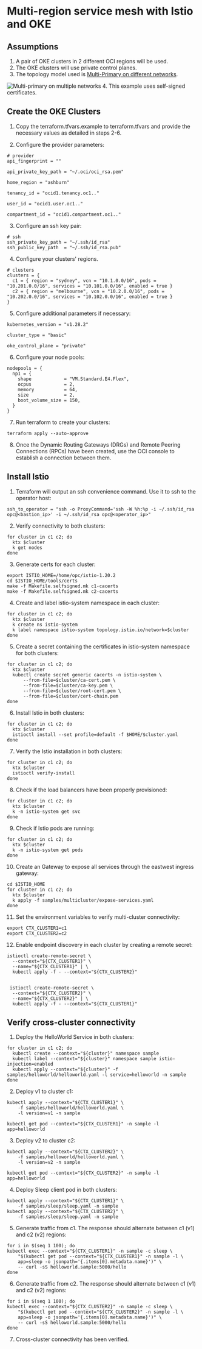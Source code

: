 # Multi-region service mesh with Istio and OKE

## Assumptions

1. A pair of OKE clusters in 2 different OCI regions will be used.
2. The OKE clusters will use private control planes.
3. The topology model used is [Multi-Primary on different networks](https://istio.io/latest/docs/setup/install/multicluster/multi-primary_multi-network/).

![Multi-primary on multiple networks](docs/assets/multi-primary%20multi-networks.png)
4. This example uses self-signed certificates.

## Create the OKE Clusters

1. Copy the terraform.tfvars.example to terraform.tfvars and provide the necessary values as detailed in steps 2-6.

2. Configure the provider parameters:

```
# provider
api_fingerprint = ""

api_private_key_path = "~/.oci/oci_rsa.pem"

home_region = "ashburn"

tenancy_id = "ocid1.tenancy.oc1.."

user_id = "ocid1.user.oc1.."

compartment_id = "ocid1.compartment.oc1.."
```

3. Configure an ssh key pair:

```
# ssh
ssh_private_key_path = "~/.ssh/id_rsa"
ssh_public_key_path  = "~/.ssh/id_rsa.pub"
```

4. Configure your clusters' regions.

```
# clusters
clusters = {
  c1 = { region = "sydney", vcn = "10.1.0.0/16", pods = "10.201.0.0/16", services = "10.101.0.0/16", enabled = true }
  c2 = { region = "melbourne", vcn = "10.2.0.0/16", pods = "10.202.0.0/16", services = "10.102.0.0/16", enabled = true }
}
```

5. Configure additional parameters if necessary:

```
kubernetes_version = "v1.28.2"

cluster_type = "basic"

oke_control_plane = "private"
```

6. Configure your node pools:

```
nodepools = {
  np1 = {
    shape            = "VM.Standard.E4.Flex",
    ocpus            = 2,
    memory           = 64,
    size             = 2,
    boot_volume_size = 150,
  }
}
```

7. Run terraform to create your clusters:

```
terraform apply --auto-approve
```

8. Once the Dynamic Routing Gateways (DRGs) and Remote Peering Connections (RPCs) have been created, use the OCI console to establish a connection between them.

## Install Istio

1. Terraform will output an ssh convenience command. Use it to ssh to the operator host:

```
ssh_to_operator = "ssh -o ProxyCommand='ssh -W %h:%p -i ~/.ssh/id_rsa opc@<bastion_ip>' -i ~/.ssh/id_rsa opc@<operator_ip>"
```

2. Verify connectivity to both clusters:

```
for cluster in c1 c2; do
  ktx $cluster
  k get nodes
done
```

3. Generate certs for each cluster:

```
export ISTIO_HOME=/home/opc/istio-1.20.2
cd $ISTIO_HOME/tools/certs 
make -f Makefile.selfsigned.mk c1-cacerts
make -f Makefile.selfsigned.mk c2-cacerts
```

4. Create and label istio-system namespace in each cluster:

```
for cluster in c1 c2; do
  ktx $cluster
  k create ns istio-system
  k label namespace istio-system topology.istio.io/network=$cluster
done
```

5. Create a secret containing the certificates in istio-system namespace for both clusters:

```
for cluster in c1 c2; do
  ktx $cluster
  kubectl create secret generic cacerts -n istio-system \
      --from-file=$cluster/ca-cert.pem \
      --from-file=$cluster/ca-key.pem \
      --from-file=$cluster/root-cert.pem \
      --from-file=$cluster/cert-chain.pem
done
```

6. Install Istio in both clusters:

```
for cluster in c1 c2; do
  ktx $cluster
  istioctl install --set profile=default -f $HOME/$cluster.yaml
done
```

7. Verify the Istio installation in both clusters:

```
for cluster in c1 c2; do
  ktx $cluster
  istioctl verify-install
done
```

8. Check if the load balancers have been properly provisioned:

```
for cluster in c1 c2; do
  ktx $cluster
  k -n istio-system get svc
done
```

9. Check if Istio pods are running:

```
for cluster in c1 c2; do
  ktx $cluster
  k -n istio-system get pods
done
```

10. Create an Gateway to expose all services through the eastwest ingress gateway:

```
cd $ISTIO_HOME
for cluster in c1 c2; do
  ktx $cluster
  k apply -f samples/multicluster/expose-services.yaml
done
```

11. Set the environment variables to verify multi-cluster connectivity:
```
export CTX_CLUSTER1=c1
export CTX_CLUSTER2=c2
```

12. Enable endpoint discovery in each cluster by creating a remote secret:

```
istioctl create-remote-secret \
  --context="${CTX_CLUSTER1}" \
  --name="${CTX_CLUSTER1}" | \
  kubectl apply -f - --context="${CTX_CLUSTER2}"


 istioctl create-remote-secret \
  --context="${CTX_CLUSTER2}" \
  --name="${CTX_CLUSTER2}" | \
  kubectl apply -f - --context="${CTX_CLUSTER1}"
```

## Verify cross-cluster connectivity

1. Deploy the HelloWorld Service in both clusters:

```
for cluster in c1 c2; do
  kubectl create --context="${cluster}" namespace sample
  kubectl label --context="${cluster}" namespace sample istio-injection=enabled
  kubectl apply --context="${cluster}" -f samples/helloworld/helloworld.yaml -l service=helloworld -n sample
done
```

2. Deploy v1 to cluster c1:

```
kubectl apply --context="${CTX_CLUSTER1}" \
    -f samples/helloworld/helloworld.yaml \
    -l version=v1 -n sample

kubectl get pod --context="${CTX_CLUSTER1}" -n sample -l app=helloworld
```

3. Deploy v2 to cluster c2:

```
kubectl apply --context="${CTX_CLUSTER2}" \
    -f samples/helloworld/helloworld.yaml \
    -l version=v2 -n sample

kubectl get pod --context="${CTX_CLUSTER2}" -n sample -l app=helloworld
```

4. Deploy Sleep client pod in both clusters:

```
kubectl apply --context="${CTX_CLUSTER1}" \
    -f samples/sleep/sleep.yaml -n sample
kubectl apply --context="${CTX_CLUSTER2}" \
    -f samples/sleep/sleep.yaml -n sample
```

5. Generate traffic from c1. The response should alternate between c1 (v1) and c2 (v2) regions:

```
for i in $(seq 1 100); do
kubectl exec --context="${CTX_CLUSTER1}" -n sample -c sleep \
    "$(kubectl get pod --context="${CTX_CLUSTER1}" -n sample -l \
    app=sleep -o jsonpath='{.items[0].metadata.name}')" \
    -- curl -sS helloworld.sample:5000/hello
done
```

6. Generate traffic from c2. The response should alternate between c1 (v1) and c2 (v2) regions:

```
for i in $(seq 1 100); do
kubectl exec --context="${CTX_CLUSTER2}" -n sample -c sleep \
    "$(kubectl get pod --context="${CTX_CLUSTER2}" -n sample -l \
    app=sleep -o jsonpath='{.items[0].metadata.name}')" \
    -- curl -sS helloworld.sample:5000/hello
done
```

7. Cross-cluster connectivity has been verified.


